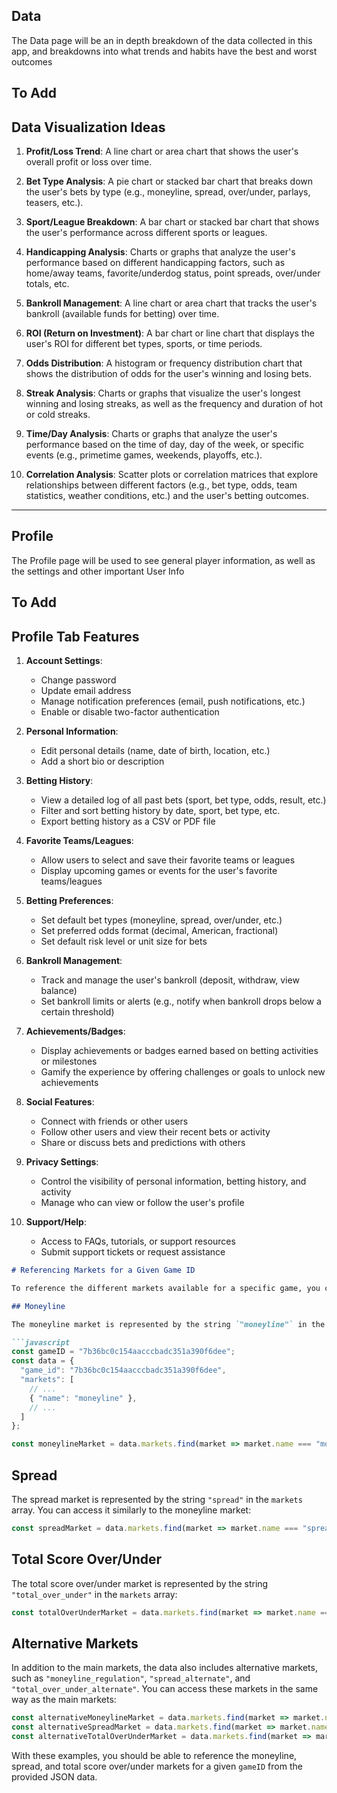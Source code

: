 ## Data
The Data page will be an in depth breakdown of the data collected in this app, and breakdowns into what trends and habits have the best and worst outcomes

## To Add
## Data Visualization Ideas

1. **Profit/Loss Trend**: A line chart or area chart that shows the user's overall profit or loss over time.

2. **Bet Type Analysis**: A pie chart or stacked bar chart that breaks down the user's bets by type (e.g., moneyline, spread, over/under, parlays, teasers, etc.).

3. **Sport/League Breakdown**: A bar chart or stacked bar chart that shows the user's performance across different sports or leagues.

4. **Handicapping Analysis**: Charts or graphs that analyze the user's performance based on different handicapping factors, such as home/away teams, favorite/underdog status, point spreads, over/under totals, etc.

5. **Bankroll Management**: A line chart or area chart that tracks the user's bankroll (available funds for betting) over time.

6. **ROI (Return on Investment)**: A bar chart or line chart that displays the user's ROI for different bet types, sports, or time periods.

7. **Odds Distribution**: A histogram or frequency distribution chart that shows the distribution of odds for the user's winning and losing bets.

8. **Streak Analysis**: Charts or graphs that visualize the user's longest winning and losing streaks, as well as the frequency and duration of hot or cold streaks.

9. **Time/Day Analysis**: Charts or graphs that analyze the user's performance based on the time of day, day of the week, or specific events (e.g., primetime games, weekends, playoffs, etc.).

10. **Correlation Analysis**: Scatter plots or correlation matrices that explore relationships between different factors (e.g., bet type, odds, team statistics, weather conditions, etc.) and the user's betting outcomes.
***

## Profile
The Profile page will be used to see general player information, as well as the settings and other important User Info
## To Add
## Profile Tab Features

1. **Account Settings**:
   - Change password
   - Update email address
   - Manage notification preferences (email, push notifications, etc.)
   - Enable or disable two-factor authentication

2. **Personal Information**:
   - Edit personal details (name, date of birth, location, etc.)
   - Add a short bio or description

3. **Betting History**:
   - View a detailed log of all past bets (sport, bet type, odds, result, etc.)
   - Filter and sort betting history by date, sport, bet type, etc.
   - Export betting history as a CSV or PDF file

4. **Favorite Teams/Leagues**:
   - Allow users to select and save their favorite teams or leagues
   - Display upcoming games or events for the user's favorite teams/leagues

5. **Betting Preferences**:
   - Set default bet types (moneyline, spread, over/under, etc.)
   - Set preferred odds format (decimal, American, fractional)
   - Set default risk level or unit size for bets

6. **Bankroll Management**:
   - Track and manage the user's bankroll (deposit, withdraw, view balance)
   - Set bankroll limits or alerts (e.g., notify when bankroll drops below a certain threshold)

7. **Achievements/Badges**:
   - Display achievements or badges earned based on betting activities or milestones
   - Gamify the experience by offering challenges or goals to unlock new achievements

8. **Social Features**:
   - Connect with friends or other users
   - Follow other users and view their recent bets or activity
   - Share or discuss bets and predictions with others

9. **Privacy Settings**:
   - Control the visibility of personal information, betting history, and activity
   - Manage who can view or follow the user's profile

10. **Support/Help**:
    - Access to FAQs, tutorials, or support resources
    - Submit support tickets or request assistance


```markdown
# Referencing Markets for a Given Game ID

To reference the different markets available for a specific game, you can use the `game_id` property and the `markets` array. Here's how you can access the moneyline, spread, and total score over/under markets:

## Moneyline

The moneyline market is represented by the string `"moneyline"` in the `markets` array. To access it, you can loop through the array and check for this string:

```javascript
const gameID = "7b36bc0c154aacccbadc351a390f6dee";
const data = {
  "game_id": "7b36bc0c154aacccbadc351a390f6dee",
  "markets": [
    // ...
    { "name": "moneyline" },
    // ...
  ]
};

const moneylineMarket = data.markets.find(market => market.name === "moneyline");
```

## Spread

The spread market is represented by the string `"spread"` in the `markets` array. You can access it similarly to the moneyline market:

```javascript
const spreadMarket = data.markets.find(market => market.name === "spread");
```

## Total Score Over/Under

The total score over/under market is represented by the string `"total_over_under"` in the `markets` array:

```javascript
const totalOverUnderMarket = data.markets.find(market => market.name === "total_over_under");
```

## Alternative Markets

In addition to the main markets, the data also includes alternative markets, such as `"moneyline_regulation"`, `"spread_alternate"`, and `"total_over_under_alternate"`. You can access these markets in the same way as the main markets:

```javascript
const alternativeMoneylineMarket = data.markets.find(market => market.name === "moneyline_regulation");
const alternativeSpreadMarket = data.markets.find(market => market.name === "spread_alternate");
const alternativeTotalOverUnderMarket = data.markets.find(market => market.name === "total_over_under_alternate");
```

With these examples, you should be able to reference the moneyline, spread, and total score over/under markets for a given `gameID` from the provided JSON data.
```
